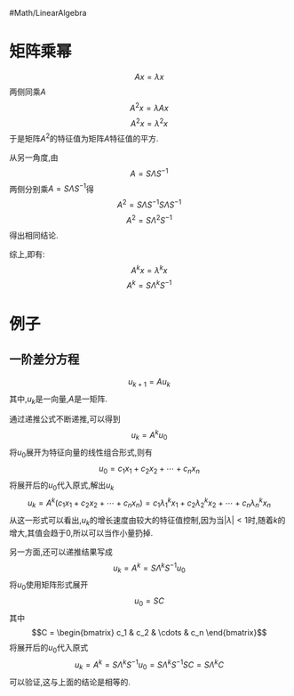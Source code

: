 #Math/LinearAlgebra
# 矩阵乘幂
$$Ax = \lambda x$$
两侧同乘$A$
$$A^2 x = \lambda Ax$$
$$A^2 x = {\lambda}^2 x$$
于是矩阵$A^2$的特征值为矩阵$A$特征值的平方.  

从另一角度,由
$$A = S \Lambda S^{-1}$$
两侧分别乘$A = S \Lambda S^{-1}$得
$$A^2 = S \Lambda S^{-1} S \Lambda S^{-1}$$
$$A^2 = S {\Lambda}^2 S^{-1}$$
得出相同结论.  

综上,即有:
$$A^k x = {\lambda}^k x$$
$$A^k = S {\Lambda}^k S^{-1}$$

# 例子
## 一阶差分方程
$$u_{k + 1} = Au_k$$
其中,$u_k$是一向量,$A$是一矩阵.  

通过递推公式不断递推,可以得到
$$u_k = A^k u_0$$
将$u_0$展开为特征向量的线性组合形式,则有
$$u_0 = c_1 x_1 + c_2 x_2 + \cdots + c_n x_n$$
将展开后的$u_0$代入原式,解出$u_k$
$$u_k = A^k (c_1 x_1 + c_2 x_2 + \cdots + c_n x_n) = c_1 {\lambda}_1^k x_1 + c_2 {\lambda}_2^k x_2 + \cdots + c_n {\lambda}_n^k x_n$$
从这一形式可以看出,$u_k$的增长速度由较大的特征值控制,因为当$\lvert \lambda \rvert < 1$时,随着$k$的增大,其值会趋于0,所以可以当作小量扔掉.  

另一方面,还可以递推结果写成
$$u_k = A^k = S {\Lambda}^k S^{-1} u_0$$
将$u_0$使用矩阵形式展开
$$u_0 = SC$$
其中
$$C = \begin{bmatrix} c_1 & c_2 & \cdots & c_n \end{bmatrix}$$
将展开后的$u_0$代入原式
$$u_k = A^k = S {\Lambda}^k S^{-1} u_0 = S {\Lambda}^k S^{-1} SC = S {\Lambda}^k C$$
可以验证,这与上面的结论是相等的.